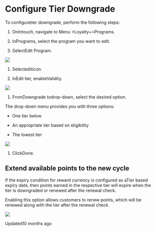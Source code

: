 # Configure Tier Downgrade

To configuretier downgrade, perform the following steps:

1. OnIntouch, navigate to Menu >Loyalty+>Programs.

2. InPrograms, select the program you want to edit.

3. SelectEdit Program.

![](https://files.readme.io/c0a90cc-Tier_edit.png)

1. Selectediticon.

2. InEdit tier, enableValidity.

![](https://files.readme.io/fcf9110-Validity.png)

1. FromDowngrade todrop-down, select the desired option.

The drop-down menu provides you with three options:

- One tier below

- An appropriate tier based on eligibility

- The lowest tier

![](https://files.readme.io/3a5ce61-Tier_downgrade_Image_1.png)

1. ClickDone.

## Extend available points to the new cycle

If the expiry condition for reward currency is configured as aTier based expiry date, then points earned in the respective tier will expire when the tier is downgraded or renewed after the renewal check.

Enabling this option allows customers to renew points, which will be renewed along with the tier after the renewal check.

![](https://files.readme.io/f444684-Extend_available_points_to_next_cycle.png)

Updated10 months ago